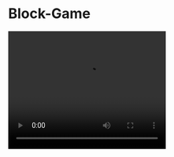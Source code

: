 # Block-Game

 <video width="320" height="240" controls> 
     <source src="block-game-video.mp4" type=video/mp4>
  
 </video>
